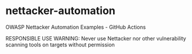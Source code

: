 # nettacker-automation
OWASP Nettacker Automation Examples - GitHub Actions

RESPONSIBLE USE WARNING: Never use Nettacker nor other vulnerability scanning tools on targets without permission
